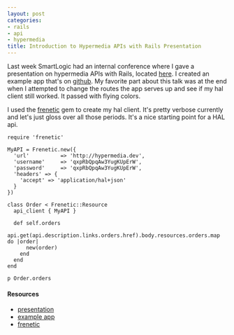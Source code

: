 ```yaml
---
layout: post
categories:
- rails
- api
- hypermedia
title: Introduction to Hypermedia APIs with Rails Presentation
---
```


Last week SmartLogic had an internal conference where I gave a presentation on hypermedia APIs with Rails, located [here](http://oestri.ch/presentations/intro-hypermedia). I created an example app that's on [github](https://github.com/oestrich/hypermedia_rails).  My favorite part about this talk was at the end when I attempted to change the routes the app serves up and see if my hal client still worked. It passed with flying colors.

I used the [frenetic](https://github.com/dlindahl/frenetic) gem to create my hal client. It's pretty verbose currently and let's just gloss over all those periods. It's a nice starting point for a HAL api.

    require 'frenetic'

    MyAPI = Frenetic.new({
      'url'          => 'http://hypermedia.dev',
      'username'     => 'qxpRbQpqAw3YugKUpErW',
      'password'     => 'qxpRbQpqAw3YugKUpErW',
      'headers' => {
        'accept' => 'application/hal+json'
      }
    })

    class Order < Frenetic::Resource
      api_client { MyAPI }

      def self.orders
        api.get(api.description.links.orders.href).body.resources.orders.map do |order|
          new(order)
        end
      end
    end

    p Order.orders

#### Resources
* [presentation](http://oestri.ch/presentations/intro-hypermedia)
* [example app](https://github.com/oestrich/hypermedia_rails)
* [frenetic](https://github.com/dlindahl/frenetic)

